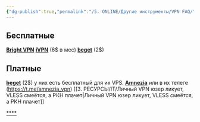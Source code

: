 ```yaml
---
{"dg-publish":true,"permalink":"/5. ONLINE/Другие инструменты/VPN FAQ/","created":"2024-11-27T14:47:32.386-03:00","updated":"2024-12-13T11:34:39.772-03:00"}
---
```



## Бесплатные
[**Bright VPN**](https://brightvpn.com/)
**[iVPN](https://www.ivpn.net/)** (6$ в мес)
**[beget](https://beget.com/p59732)** (2$)
## Платные
**[beget](https://beget.com/p59732)** (2$)
у них есть бесплатный для их VPS.
[**Amnezia**](https://amnezia.org/ru/starter-guide)
или в их телеге (https://t.me/amnezia_vpn)
[[3. РЕСУРСЫ/IT/Личный VPN юзер ликует, VLESS смеётся, а РКН плачет\|Личный VPN юзер ликует, VLESS смеётся, а РКН плачет]]

[****](https://brightvpn.com/)

